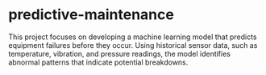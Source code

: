 # predictive-maintenance
This project focuses on developing a machine learning model that predicts equipment failures before they occur. Using historical sensor data, such as temperature, vibration, and pressure readings, the model identifies abnormal patterns that indicate potential breakdowns.  
